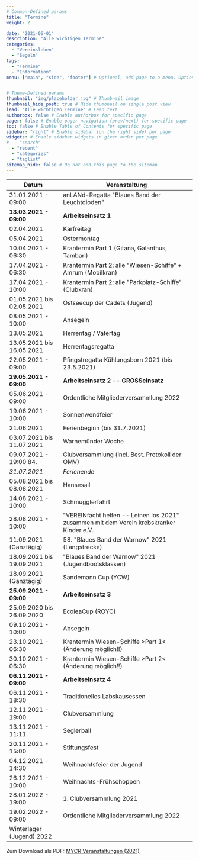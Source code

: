 ```yaml
---
# Common-Defined params
title: "Termine"
weight: 2

date: "2021-06-01"
description: "Alle wichtigen Termine"
categories:
  - "Vereinsleben"
  - "Segeln"
tags:
  - "Termine"
  - "Information"
menu: ["main", "side", "footer"] # Optional, add page to a menu. Options: main, side, footer


# Theme-Defined params
thumbnail: "img/placeholder.jpg" # Thumbnail image
thumbnail_hide_post: true # Hide thumbnail on single post view
lead: "Alle wichtigen Termine" # Lead text
authorbox: false # Enable authorbox for specific page
pager: false # Enable pager navigation (prev/next) for specific page
toc: false # Enable Table of Contents for specific page
sidebar: "right" # Enable sidebar (on the right side) per page
widgets: # Enable sidebar widgets in given order per page
#  - "search"
  - "recent"
  - "categories"
  - "taglist"
sitemap_hide: false # Do not add this page to the sitemap
---
```



| Datum  | Veranstaltung | 
| ------------- | ------------- | 
| 31.01.2021 - 09:00 | anLANd-Regatta "Blaues Band der Leuchtdioden" |
| **13.03.2021 - 09:00** | **Arbeitseinsatz 1** |
| 02.04.2021 | Karfreitag |
| 05.04.2021 | Ostermontag |
| 10.04.2021 - 06:30 | Krantermin Part 1 (Gitana, Galanthus, Tambari) |
| 17.04.2021 - 06:30 | Krantermin Part 2: alle "Wiesen-Schiffe" + Amrum (Mobilkran) |
| 17.04.2021 - 10:00 | Krantermin Part 2: alle "Parkplatz-Schiffe" (Clubkran) |
| 01.05.2021 bis 02.05.2021 | Ostseecup der Cadets (Jugend) | 
| 08.05.2021 - 10:00 | Ansegeln |
| 13.05.2021 | Herrentag / Vatertag |
| 13.05.2021 bis 16.05.2021 | Herrentagsregatta |
| 22.05.2021 - 09:00 | Pfingstregatta Kühlungsborn 2021 (bis 23.5.2021) |
| **29.05.2021 - 09:00** | **Arbeitseinsatz 2 -- GROSSeinsatz** |
| 05.06.2021 - 09:00 | Ordentliche Mitgliederversammlung 2022 |
| 19.06.2021 - 10:00 | Sonnenwendfeier |
| 21.06.2021 | Ferienbeginn (bis 31.7.2021) |
| 03.07.2021 bis 11.07.2021 | Warnemünder Woche |
| 09.07.2021 - 19:00 84. | Clubversammlung (incl. Best. Protokoll der OMV) |
| _31.07.2021_ | _Ferienende_ |
| 05.08.2021 bis 08.08.2021 | Hansesail | 
| 14.08.2021 - 10:00 | Schmugglerfahrt |
| 28.08.2021 - 10:00 | "VEREINfacht helfen -- Leinen los 2021" zusammen mit dem Verein krebskranker Kinder e.V.|
| 11.09.2021 (Ganztägig) | 58. "Blaues Band der Warnow" 2021 (Langstrecke) |
| 18.09.2021 bis 19.09.2021 | "Blaues Band der Warnow" 2021 (Jugendbootsklassen) |
| 18.09.2021 (Ganztägig) | Sandemann Cup (YCW) |
| **25.09.2021 - 09:00** | **Arbeitseinsatz 3** |
| 25.09.2020 bis 26.09.2020 | EcoleaCup (ROYC) |
| 09.10.2021 - 10:00 | Absegeln |
| 23.10.2021 - 06:30 | Krantermin Wiesen-Schiffe >Part 1< (Änderung möglich!!) |
| 30.10.2021 - 06:30 | Krantermin Wiesen-Schiffe >Part 2< (Änderung möglich!!) |
| **06.11.2021 - 09:00** | **Arbeitseinsatz 4** |
| 06.11.2021 - 18:30 | Traditionelles Labskausessen |
| 12.11.2021 - 19:00 | Clubversammlung |
| 13.11.2021 - 11:11 | Seglerball |
| 20.11.2021 - 15:00 | Stiftungsfest |
| 04.12.2021 - 14:30 | Weihnachtsfeier der Jugend |
| 26.12.2021 - 10:00 | Weihnachts-Frühschoppen |
| 28.01.2022 - 19:00 | 1. Clubversammlung 2021 |
| 19.02.2022 - 09:00 | Ordentliche Mitgliederversammlung 2022 |
|  Winterlager (Jugend) 2022 |


Zum Download als PDF: [MYCR Veranstaltungen (2021)](../pdf/MYCR_Veranstaltungen_2021.pdf)